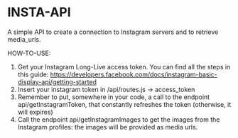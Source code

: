 # INSTA-API
A simple API to create a connection to Instagram servers and to retrieve media_urls.

HOW-TO-USE:

1) Get your Instagram Long-Live access token. You can find all the steps in this guide: https://developers.facebook.com/docs/instagram-basic-display-api/getting-started
2) Insert your instagram token in /api/routes.js -> access_token
3) Remember to put, somewhere in your code, a call to the endpoint api/getInstagramToken, that constantly refreshes the token (otherwise, it will expires)
4) Call the endpoint api/getInstagramImages to get the images from the Instagram profiles: the images will be provided as media urls.
